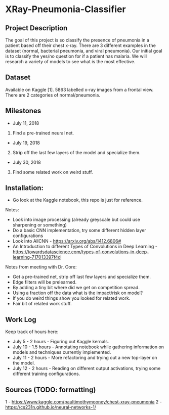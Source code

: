 # XRay-Pneumonia-Classifier

## Project Description
The goal of this project is so classify the presence of pneumonia in a patient based off their chest x-ray. There are 3 different examples in the dataset (normal, bacterial pneumonia, and viral pneumonia). Our initial goal is to classify the yes/no question for if a patient has malaria. We will research a variety of models to see what is the most effective.

## Dataset
Available on Kaggle [1]. 5863 labelled x-ray images from a frontal view. There are 2 categories of normal/pneumonia.

## Milestones
* July 11, 2018
1. Find a pre-trained neural net.
* July 19, 2018
2. Strip off the last few layers of the model and specialize them.
* July 30, 2018
3. Find some related work on weird stuff. 

## Installation:
* Go look at the Kaggle notebook, this repo is just for reference.
 

Notes:
* Look into image processing (already greyscale but could use sharpening or something)
* Do a basic CNN implementation, try some different hidden layer configurations
* Look into AllCNN - https://arxiv.org/abs/1412.6806#
* An Introduction to different Types of Convolutions in Deep Learning - https://towardsdatascience.com/types-of-convolutions-in-deep-learning-717013397f4d

Notes from meeting with Dr. Oore:
* Get a pre-trained net, strip off last few layers and specialize them.
* Edge filters will be prelearned. 
* By adding a tiny bit where did we get on competition spread.
* Using a fraction off the data what is the impact/risk on model?
* If you do weird things show you looked for related work.
* Fair bit of related work stuff.

## Work Log
Keep track of hours here:

* July 5 - 2 hours - Figuring out Kaggle kernals. 
* July 10 - 1.5 hours - Annotating notebook while gathering information on models and techniques currently implemented.
* July 11 - 2 hours - More refactoring and trying out a new top-layer on the model.
* July 12 - 2 hours - Reading on different output activations, trying some different training configurations.

## Sources (TODO: formatting)
1 - https://www.kaggle.com/paultimothymooney/chest-xray-pneumonia
2 - https://cs231n.github.io/neural-networks-1/
